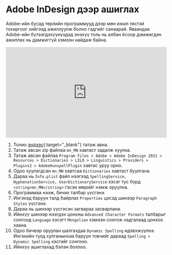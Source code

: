 # Adobe InDesign дээр ашиглах

Adobe-ийн бусад төрлийн программууд дээр мөн ижил төстэй тохиргоог хийгээд ажиллуулж болно гэдгийг санаарай. Яваандаа Adobe-ийн бүтээгдэхүүнүүдэд энэхүү толь нь албан ёсоор дэмжигдэн ажиллах нь дамжиггүй хэмээн найдаж байна.

<div style="position: relative; width: 100%; padding-bottom: 56.25%;">
   <iframe src="https://www.youtube.com/embed/-f5XSHouCbg" frameborder="0" allow="accelerometer; autoplay; clipboard-write; encrypted-media; gyroscope; picture-in-picture" allowfullscreen style="position: absolute; top: 0; left: 0; height: 100%; width: 100%; padding-bottom:20px;"></iframe>
</div>

1. Толио [эндээс](https://github.com/bataak/dict-mn/raw/main/plugin%20-%20Adobe%20InDesign/mn_MN.zip){:target="_blank"} татаж авна.
1. Татаж авсан zip файлаа `mn_MN` хавтаст задалж хуулна.
1. Татаж авсан файлаа `Program Files > Adobe > Adobe InDesign 2021 > Resources > Dictionaries > LILO > Linguistics > Providers > Plugins2 > AdobeHunspellPlugin` хавтас уруу орно.
1. Одоо хуулагдсан `mn_MN` хавтсаа `Dictionaries` хавтаст буулгана.
1. Дараа нь `Info.plist` файл нээгээд `SpellingService, HyphenationService, UserDictionaryService` хэсэг тус бүрд `<string>mn_MN</string>`
гэсэн мөрийг нэмж оруулна.
1. Программаа нээж, бичих талбар үүсгэнэ.
1. Ингэхэд баруун талд байрлах `Properties` цэсэд шинээр `Paragraph Styles` үүсгэнэ.
1. Дараа нь шинээр үүсгэсэн загвараа засварлана.
1. Ийнхүү шинээр нээгдэх цонхны `Advanced Character Formats` талбарыг сонгоод `Language` хэсэгт `Mongolian` хэмээн сонгож хадгалаад цонхоо хаана.
1. Одоо бичвэр оруулан шалгахдаа `Dynamic Spelling` идэвхжүүлнэ. Ингэхийн тулд хулганынхаа баруун товчийг дараад `Spelling > Dynamic Spelling` хэсгийг сонгоно.
1. Ийнхүү ашиглахад бэлэн боллоо.
